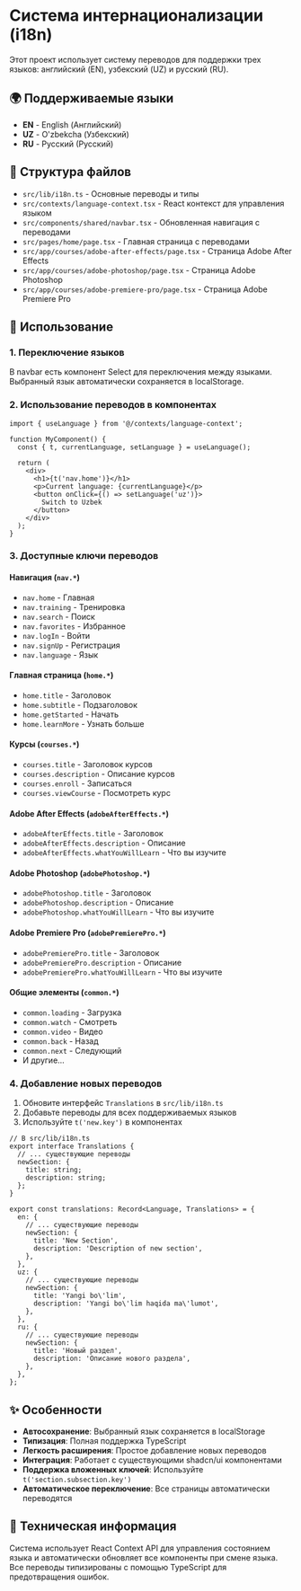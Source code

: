 # Система интернационализации (i18n)

Этот проект использует систему переводов для поддержки трех языков: английский (EN), узбекский (UZ) и русский (RU).

## 🌍 Поддерживаемые языки

- **EN** - English (Английский)
- **UZ** - O'zbekcha (Узбекский)  
- **RU** - Русский (Русский)

## 📁 Структура файлов

- `src/lib/i18n.ts` - Основные переводы и типы
- `src/contexts/language-context.tsx` - React контекст для управления языком
- `src/components/shared/navbar.tsx` - Обновленная навигация с переводами
- `src/pages/home/page.tsx` - Главная страница с переводами
- `src/app/courses/adobe-after-effects/page.tsx` - Страница Adobe After Effects
- `src/app/courses/adobe-photoshop/page.tsx` - Страница Adobe Photoshop
- `src/app/courses/adobe-premiere-pro/page.tsx` - Страница Adobe Premiere Pro

## 🚀 Использование

### 1. Переключение языков

В navbar есть компонент Select для переключения между языками. Выбранный язык автоматически сохраняется в localStorage.

### 2. Использование переводов в компонентах

```tsx
import { useLanguage } from '@/contexts/language-context';

function MyComponent() {
  const { t, currentLanguage, setLanguage } = useLanguage();
  
  return (
    <div>
      <h1>{t('nav.home')}</h1>
      <p>Current language: {currentLanguage}</p>
      <button onClick={() => setLanguage('uz')}>
        Switch to Uzbek
      </button>
    </div>
  );
}
```

### 3. Доступные ключи переводов

#### Навигация (`nav.*`)
- `nav.home` - Главная
- `nav.training` - Тренировка
- `nav.search` - Поиск
- `nav.favorites` - Избранное
- `nav.logIn` - Войти
- `nav.signUp` - Регистрация
- `nav.language` - Язык

#### Главная страница (`home.*`)
- `home.title` - Заголовок
- `home.subtitle` - Подзаголовок
- `home.getStarted` - Начать
- `home.learnMore` - Узнать больше

#### Курсы (`courses.*`)
- `courses.title` - Заголовок курсов
- `courses.description` - Описание курсов
- `courses.enroll` - Записаться
- `courses.viewCourse` - Посмотреть курс

#### Adobe After Effects (`adobeAfterEffects.*`)
- `adobeAfterEffects.title` - Заголовок
- `adobeAfterEffects.description` - Описание
- `adobeAfterEffects.whatYouWillLearn` - Что вы изучите

#### Adobe Photoshop (`adobePhotoshop.*`)
- `adobePhotoshop.title` - Заголовок
- `adobePhotoshop.description` - Описание
- `adobePhotoshop.whatYouWillLearn` - Что вы изучите

#### Adobe Premiere Pro (`adobePremierePro.*`)
- `adobePremierePro.title` - Заголовок
- `adobePremierePro.description` - Описание
- `adobePremierePro.whatYouWillLearn` - Что вы изучите

#### Общие элементы (`common.*`)
- `common.loading` - Загрузка
- `common.watch` - Смотреть
- `common.video` - Видео
- `common.back` - Назад
- `common.next` - Следующий
- И другие...

### 4. Добавление новых переводов

1. Обновите интерфейс `Translations` в `src/lib/i18n.ts`
2. Добавьте переводы для всех поддерживаемых языков
3. Используйте `t('new.key')` в компонентах

```tsx
// В src/lib/i18n.ts
export interface Translations {
  // ... существующие переводы
  newSection: {
    title: string;
    description: string;
  };
}

export const translations: Record<Language, Translations> = {
  en: {
    // ... существующие переводы
    newSection: {
      title: 'New Section',
      description: 'Description of new section',
    },
  },
  uz: {
    // ... существующие переводы
    newSection: {
      title: 'Yangi bo\'lim',
      description: 'Yangi bo\'lim haqida ma\'lumot',
    },
  },
  ru: {
    // ... существующие переводы
    newSection: {
      title: 'Новый раздел',
      description: 'Описание нового раздела',
    },
  },
};
```

## ✨ Особенности

- **Автосохранение**: Выбранный язык сохраняется в localStorage
- **Типизация**: Полная поддержка TypeScript
- **Легкость расширения**: Простое добавление новых переводов
- **Интеграция**: Работает с существующими shadcn/ui компонентами
- **Поддержка вложенных ключей**: Используйте `t('section.subsection.key')`
- **Автоматическое переключение**: Все страницы автоматически переводятся

## 🔧 Техническая информация

Система использует React Context API для управления состоянием языка и автоматически обновляет все компоненты при смене языка. Все переводы типизированы с помощью TypeScript для предотвращения ошибок. 